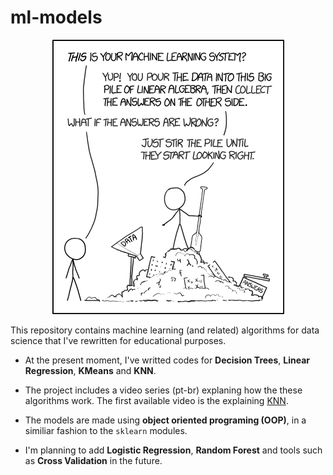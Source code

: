 # ml-models

<div align='center'>

![](img/decision_tree.png)

</div>

This repository contains machine learning (and related) algorithms for data science that I've rewritten for educational purposes.

* At the present moment, I've writted codes for **Decision Trees**, **Linear Regression**, **KMeans** and **KNN**.

* The project includes a video series (pt-br) explaning how the these algorithms work. The first available video is the explaining [KNN](https://youtu.be/8RQel_qcnzM).

* The models are made using **object oriented programing (OOP)**, in a similiar fashion to the `sklearn` modules.

* I'm planning to add **Logistic Regression**, **Random Forest** and tools such as **Cross Validation** in the future.
